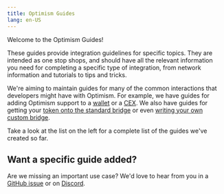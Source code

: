 ```yaml
---
title: Optimism Guides
lang: en-US
---
```


Welcome to the Optimism Guides!

These guides provide integration guidelines for specific topics.
They are intended as one stop shops, and should have all the relevant information you need for completing a specific type of integration, from network information and tutorials to tips and tricks.

We're aiming to maintain guides for many of the common interactions that developers might have with Optimism.
For example, we have guides for adding Optimism support to a [wallet](./wallet-dev.md) or a [CEX](./cex-dev.md).
We also have guides for getting your [token onto the standard bridge](./token-dev.md) or even [writing your own custom bridge](./bridge-dev.md).

Take a look at the list on the left for a complete list of the guides we've created so far.

## Want a specific guide added?

Are we missing an important use case?
We'd love to hear from you in a [GitHub issue](https://github.com/ethereum-optimism/community-hub/issues) or on [Discord](https://discord-gateway.optimism.io).
